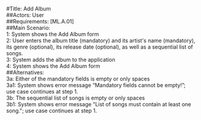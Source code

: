 #Title: Add Album<br />
##Actors: User<br />
##Requirements: [ML.A.01]<br /> 
##Main Scenario:<br />
	1: System shows the Add Album form<br />
	2: User enters the album title (mandatory) and its artist's name (mandatory), its genre (optional), its release date (optional), as well as a sequential list of songs.<br />
	3: System adds the album to the application<br />
	4: System shows the Add Album form<br />
##Alternatives:<br />
	3a: Either of the mandatory fields is empty or only spaces<br />
	3a1: System shows error message “Mandatory fields cannot be empty!”; use case continues at step 1.<br />
	3b: The sequential list of songs is empty or only spaces<br />
	3b1: System shows error message "List of songs must contain at least one song."; use case continues at step 1.<br />
